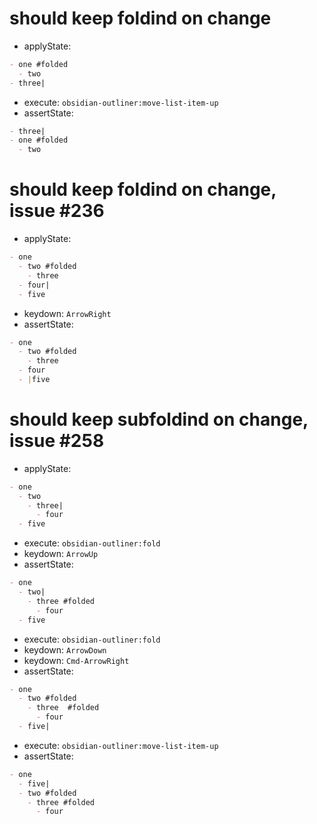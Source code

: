 # should keep foldind on change

- applyState:

```md
- one #folded
  - two
- three|
```

- execute: `obsidian-outliner:move-list-item-up`
- assertState:

```md
- three|
- one #folded
  - two
```

# should keep foldind on change, issue #236

- applyState:

```md
- one
  - two #folded
    - three
  - four|
  - five
```

- keydown: `ArrowRight`
- assertState:

```md
- one
  - two #folded
    - three
  - four
  - |five
```

# should keep subfoldind on change, issue #258

- applyState:

```md
- one
  - two
    - three|
      - four
  - five
```

- execute: `obsidian-outliner:fold`
- keydown: `ArrowUp`
- assertState:

```md
- one
  - two|
    - three #folded
      - four
  - five
```

- execute: `obsidian-outliner:fold`
- keydown: `ArrowDown`
- keydown: `Cmd-ArrowRight`
- assertState:

```md
- one
  - two #folded
    - three  #folded
      - four
  - five|
```

- execute: `obsidian-outliner:move-list-item-up`
- assertState:

```md
- one
  - five|
  - two #folded
    - three #folded
      - four
```
